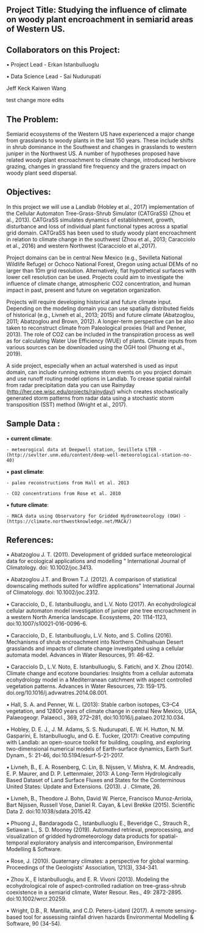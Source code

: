 ## Project Title: Studying the influence of climate on woody plant encroachment in semiarid areas of Western US.

## Collaborators on this Project:
•	Project Lead - Erkan Istanbulluoglu

•	Data Science Lead - Sai Nudurupati

Jeff Keck
Kaiwen Wang

test
change
more edits
## The Problem:
Semiarid ecosystems of the Western US have experienced a major change from grasslands to woody plants in the last 150 years. These include shifts in shrub dominance in the Southwest and changes in grasslands to western juniper in the Northwest US. A number of hypotheses proposed have related woody plant encroachment to climate change, introduced herbivore grazing, changes in grassland fire frequency and the grazers impact on woody plant seed dispersal. 

## Objectives:
In this project we will use a Landlab (Hobley et al., 2017) implementation of the Cellular Automaton Tree-Grass-Shrub Simulator (CATGraSS) (Zhou et al., 2013). CATGraSS simulates dynamics of establishment, growth, disturbance and loss of individual plant functional types across a spatial grid domain. CATGraSS has been used to study woody plant encroachment in relation to climate change in the southwest (Zhou et al., 2013; Caracciolo et al., 2016) and western Northwest (Caracciolo et al.,2017).

Project domains can be in central New Mexico (e.g., Sevilleta National Wildlife Refuge) or Ochoco National Forest, Oregon using actual DEMs of no larger than 10m grid resolution. Alternatively, flat hypothetical surfaces with lower cell resolution can be used. Projects could aim to investigate the influence of climate change, atmospheric CO2 concentration, and human impact in past, present and future on vegetation organization. 

Projects will require developing historical and future climate input. Depending on the modeling domain you can use spatially distributed fields of historical (e.g., Livneh et al., 2013; 2015) and future climate (Abatzoglou, 2011; Abatzoglou and Brown, 2012). A longer-term perspective can be also taken to reconstruct climate from Paleological proxies (Hall and Penner, 2013). The role of CO2 can be included in the transpiration process as well as for calculating Water Use Efficiency (WUE) of plants. Climate inputs from various sources can be downloaded using the OGH tool (Phuong et al., 2019).

A side project, especially when an actual watershed is used as input domain, can include running extreme storm events on you project domain and use runoff routing model options in Landlab. To crease spatial rainfall from radar precipitation data you can use Rainyday (http://her.cee.wisc.edu/projects/rainyday/) which creates stochastically generated storm patterns from radar data using a stochastic storm transposition (SST) method (Wright et al., 2017). 

## Sample Data  : 
• **current climate**:

    - meteorogical data at Deepwell station, Sevilleta LTER - (http://sevlter.unm.edu/content/deep-well-meteorological-station-no-40)

• **past climate**:

    - paleo reconstructions from Hall et al. 2013
    
    - CO2 concentrations from Rose et al. 2010
     
• **future climate**:

    - MACA data using Observatory for Gridded Hydrometeorology (OGH) - (https://climate.northwestknowledge.net/MACA/)

## References: 

• Abatzoglou J. T. (2011). Development of gridded surface meteorological data for ecological applications and modelling " International Journal of Climatology. doi: 10.1002/joc.3413. 

• Abatzoglou J.T. and Brown T.J. (2012). A comparison of statistical downscaling methods suited for wildfire applications" International Journal of Climatology.   doi: 10.1002/joc.2312.

• Caracciolo, D., E. Istanbulluoglu, and L.V. Noto (2017). An ecohydrological cellular automaton model investigation of juniper pine tree encroachment in a western North America landscape. Ecosystems, 20: 1114-1123, doi:10.1007/s10021-016-0096-6.

• Caracciolo, D., E. Istanbulluoglu, L.V. Noto, and S. Collins (2016). Mechanisms of shrub encroachment into Northern Chihuahuan Desert grasslands and impacts of climate change investigated using a cellular automata model. Advances in Water Resources, 91: 46–62.

• Caracciolo D., L.V. Noto, E. Istanbulluoglu, S. Fatichi, and X. Zhou (2014). Climate change and ecotone boundaries: Insights from a cellular automata ecohydrology model in a Mediterranean catchment with aspect controlled vegetation patterns. Advances in Water Resources, 73: 159-175. doi.org/10.1016/j.advwatres.2014.08.001. 

• Hall, S. A. and Penner, W. L. (2013): Stable carbon isotopes, C3–C4 vegetation, and 12800 years of climate change in central New Mexico, USA, Palaeogeogr. Palaeocl., 369, 272–281, doi:10.1016/j.palaeo.2012.10.034.

• Hobley, D. E. J., J. M. Adams, S. S. Nudurupati, E. W. H. Hutton, N. M. Gasparini, E. Istanbulluoglu, and G. E. Tucker, (2017): Creative computing with Landlab: an open-source toolkit for building, coupling, and exploring two-dimensional numerical models of Earth-surface dynamics, Earth Surf. Dynam., 5: 21-46, doi:10.5194/esurf-5-21-2017.

• Livneh, B., E. A. Rosenberg, C. Lin, B. Nijssen, V. Mishra, K. M. Andreadis, E. P. Maurer, and D. P. Lettenmaier, 2013: A Long-Term Hydrologically Based Dataset of Land Surface Fluxes and States for the Conterminous United States: Update and Extensions. (2013). J . Climate, 26.  

• Livneh, B., Theodore J. Bohn, David W. Pierce, Francisco Munoz-Arriola, Bart Nijssen, Russell Vose, Daniel R. Cayan, & Levi Brekke (2015). Scientific Data 2. doi:10.1038/sdata.2015.42

• Phuong J., Bandaragoda C., Istanbulluoglu E., Beveridge C., Strauch R., Setiawan L., S. D. Mooney (2019).
Automated retrieval, preprocessing, and visualization of gridded hydrometeorology data products for spatial-temporal exploratory analysis and intercomparison, Environmental Modelling & Software.

• Rose, J. (2010). Quaternary climates: a perspective for global warming. Proceedings of the Geologists' Association, 121(3), 334-341.

• Zhou X., E Istanbulluoglu, and E. R. Vivoni (2013). Modeling the ecohydrological role of aspect-controlled radiation on tree-grass-shrub coexistence in a semiarid climate, Water Resour. Res., 49: 2872-2895. doi:10.1002/wrcr.20259. 

• Wright, D.B., R. Mantilla, and C.D. Peters-Lidard (2017). A remote sensing-based tool for assessing rainfall driven hazards Environmental Modelling & Software, 90 (34-54).
